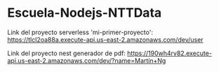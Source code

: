 # Escuela-Nodejs-NTTData

Link del proyecto serverless 'mi-primer-proyecto': https://tlcl2oa88a.execute-api.us-east-2.amazonaws.com/dev/user

Link del proyecto nest generador de pdf: https://190wh4rv82.execute-api.us-east-2.amazonaws.com/dev/?name=Martín+Ng
